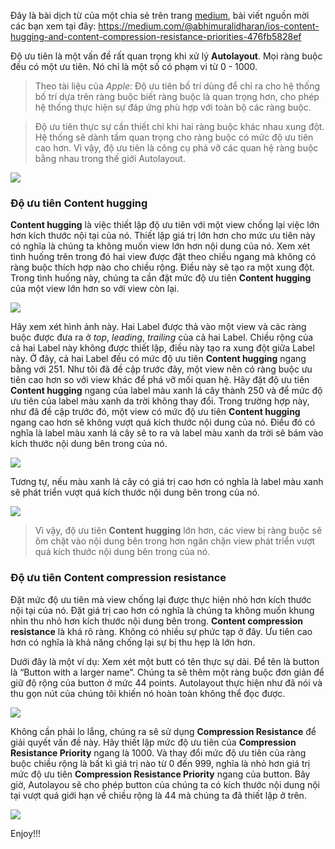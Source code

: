 Đây là bài dịch từ của một chia sẻ trên trang [medium](https://medium.com), bài viết nguồn mời các bạn xem tại đây: https://medium.com/@abhimuralidharan/ios-content-hugging-and-content-compression-resistance-priorities-476fb5828ef

Độ ưu tiên là một vấn đề rất quan trọng khi xử lý **Autolayout**. Mọi ràng buộc đều có một ưu tiên. Nó chỉ là một số có phạm vi từ 0 - 1000.
> Theo tài liệu của *Apple*: Độ ưu tiên bố trí dùng để chỉ ra cho hệ thống bố trí dựa trên ràng buộc biết ràng buộc là quan trọng hơn, cho phép hệ thống thực hiện sự đáp ứng phù hợp với toàn bộ các ràng buộc.

> Độ ưu tiên thực sự cần thiết chỉ khi hai ràng buộc khác nhau xung đột. Hệ thống sẽ dành tầm quan trọng cho ràng buộc có mức độ ưu tiên cao hơn. Vì vậy, độ ưu tiên là công cụ phá vỡ các quan hệ ràng buộc bằng nhau trong thế giới Autolayout.

![](https://images.viblo.asia/50599128-4667-49ae-a2aa-a45b42ec7604.png)

### Độ ưu tiên Content hugging
**Content hugging** là việc thiết lập độ ưu tiên với một view chống lại việc lớn hơn kích thước nội tại của nó. Thiết lập giá trị lớn hơn cho mức ưu tiên này có nghĩa là chúng ta không muốn view lớn hơn nội dung của nó.
Xem xét tình huống trên trong đó hai view được đặt theo chiều ngang mà không có ràng buộc thích hợp nào cho chiều rộng. Điều này sẽ tạo ra một xung đột. Trong tình huống này, chúng ta cần đặt mức độ ưu tiên **Content hugging** của một view lớn hơn so với view còn lại.

![](https://images.viblo.asia/bd9f41ea-7128-4b17-8e98-ddfcab399375.png)

Hãy xem xét hình ảnh này. Hai Label được thả vào một view và các ràng buộc được đưa ra ở *top*, *leading*, *trailing* của cả hai Label. Chiều rộng của cả hai Label này không được thiết lập, điều này tạo ra xung đột giữa Label này. Ở đây, cả hai Label đều có mức độ ưu tiên **Content hugging** ngang bằng với 251. Như tôi đã đề cập trước đây, một view nên có ràng buộc ưu tiên cao hơn so với view khác để phá vỡ mối quan hệ.
Hãy đặt độ ưu tiên **Content hugging** ngang của label màu xanh lá cây thành 250 và để mức độ ưu tiên của label màu xanh da trời không thay đổi. Trong trường hợp này, như đã đề cập trước đó, một view có mức độ ưu tiên **Content hugging** ngang cao hơn sẽ không vượt quá kích thước nội dung của nó. Điều đó có nghĩa là label màu xanh lá cây sẽ to ra và label màu xanh da trời sẽ bám vào kích thước nội dung bên trong của nó.

![](https://images.viblo.asia/2cb6bec0-226c-4f27-9f05-ae8f67ae62b8.png)

Tương tự, nếu màu xanh lá cây có giá trị cao hơn có nghĩa là label màu xanh sẽ phát triển vượt quá kích thước nội dung bên trong của nó.

![](https://images.viblo.asia/79c1e103-3e47-462f-b601-5c420dd81087.png)

> Vì vậy, độ ưu tiên **Content hugging** lớn hơn, các view bị ràng buộc sẽ ôm chặt vào nội dung bên trong hơn ngăn chặn view phát triển vượt quá kích thước nội dung bên trong của nó.

### Độ ưu tiên Content compression resistance
Đặt mức độ ưu tiên mà view chống lại được thực hiện nhỏ hơn kích thước nội tại của nó. Đặt giá trị cao hơn có nghĩa là chúng ta không muốn khung nhìn thu nhỏ hơn kích thước nội dung bên trong.
**Content compression resistance** là khá rõ ràng. Không có nhiều sự phức tạp ở đây. Ưu tiên cao hơn có nghĩa là khả năng chống lại sự bị thu hẹp là lớn hơn.

Dưới đây là một ví dụ: Xem xét một butt có tên thực sự dài.
Để tên là button là “Button with a larger name”. Chúng ta sẽ thêm một ràng buộc đơn giản để giữ độ rộng của button ở mức 44 points. Autolayout thực hiện như đã nói và thu gọn nút của chúng tôi khiến nó hoàn toàn không thể đọc được. 

![](https://images.viblo.asia/f8354e5f-847c-4c1f-8cba-3d304d865049.png)

Không cần phải lo lắng, chúng ra sẽ sử dụng **Compression Resistance** để giải quyết vấn đề này. Hãy thiết lập mức độ ưu tiên của **Compression Resistance Priority** ngang là 1000. Và thay đổi mức độ ưu tiên của ràng buộc chiều rộng là bất kì giá trị nào từ 0 đến 999, nghĩa là nhỏ hơn giá trị mức độ ưu tiên **Compression Resistance Priority** ngang của button. Bây giờ, Autolayou sẽ cho phép button của chúng ta có kích thước nội dung nội tại vượt quá giới hạn về chiều rộng là 44 mà chúng ta đã thiết lập ở trên.

![](https://images.viblo.asia/9c79871c-6f9d-4b7a-a511-27bd626704a1.png)

Enjoy!!!